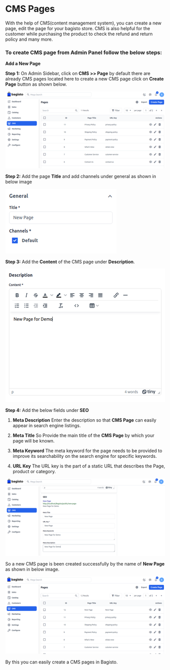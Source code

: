 # CMS Pages

With the help of CMS(content management system), you can create a new page, edit the page for your bagisto store. CMS is also helpful for the customer while purchasing the product to check the refund and return policy and many more.

### To create CMS page from Admin Panel follow the below steps:

**Add a New Page**

**Step 1:** On Admin Sidebar, click on  **CMS >> Page** by default there are already CMS pages located here to create a new CMS page click on **Create Page** button as shown below.

 ![CMS](../../assets/2.x/images/cms/createPage.png)

**Step 2:** Add the page **Title** and add channels under general as shown in below image 

 ![General](../../assets/2.x/images/cms/general.png)

**Step 3:** Add the **Content** of the CMS page under **Description**.

 ![Description](../../assets/2.x/images/cms/description.png)

**Step 4:** Add the below fields under **SEO**

1. **Meta Description**
Enter the description so that **CMS Page** can easily appear in search engine listings.

2. **Meta Title**
So Provide the main title of the **CMS Page** by which your page will be known.

3. **Meta Keyword**
The meta keyword for the page needs to be provided to improve its searchability on the search engine for specific keywords.

4. **URL Key** The URL key is the part of a static URL that describes the Page, product or category. 

 ![SEO](../../assets/2.x/images/cms/seo.png)

So a new CMS page is been created successfully by the name of **New Page** as shown in below image.

 ![output](../../assets/2.x/images/cms/output.png)

By this you can easily create a CMS pages in Bagisto.

